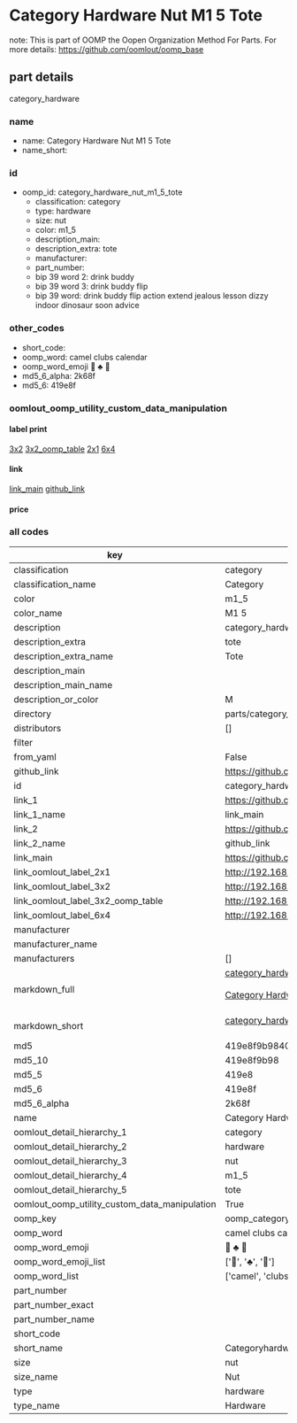 # Category Hardware Nut M1 5 Tote  

note: This is part of OOMP the Oopen Organization Method For Parts. For more details: https://github.com/oomlout/oomp_base

##  part details



category_hardware

### name
* name: Category Hardware Nut M1 5 Tote
* name_short: 
### id
* oomp_id: category_hardware_nut_m1_5_tote
  * classification: category
  * type: hardware
  * size: nut
  * color: m1_5
  * description_main: 
  * description_extra: tote
  * manufacturer: 
  * part_number: 
  * bip 39 word 2: drink buddy
  * bip 39 word 3: drink buddy flip
  * bip 39 word: drink buddy flip action extend jealous lesson dizzy indoor dinosaur soon advice

### other_codes
* short_code: 
* oomp_word: camel clubs calendar
* oomp_word_emoji :camel: :clubs: :calendar:
* md5_6_alpha: 2k68f
* md5_6: 419e8f






### oomlout_oomp_utility_custom_data_manipulation
#### label print
[3x2](http://192.168.1.245:1112/?label=oomp%202k68f)
[3x2_oomp_table](http://192.168.1.107:1112/?label=oomp%202k68f)
[2x1](http://192.168.1.242:1112/?label=oomp%202k68f)
[6x4](http://192.168.1.55:1112/?label=oomp%202k68f)    

#### link

[link_main](https://github.com/oomlout/oomlout_oomp_current_version_messy/tree/main/parts/category_hardware_nut_m1_5_tote) [github_link](https://github.com/oomlout/oomlout_oomp_part_src/tree/main/parts/category_hardware_nut_m1_5_tote)                             

#### price







### all codes 
| key | value |  
| --- | --- |  
| classification | category |  
| classification_name | Category |  
| color | m1_5 |  
| color_name | M1 5 |  
| description | category_hardware |  
| description_extra | tote |  
| description_extra_name | Tote |  
| description_main |  |  
| description_main_name |  |  
| description_or_color | M  |  
| directory | parts/category_hardware_nut_m1_5_tote |  
| distributors | [] |  
| filter |  |  
| from_yaml | False |  
| github_link | https://github.com/oomlout/oomlout_oomp_part_src/tree/main/parts/category_hardware_nut_m1_5_tote |  
| id | category_hardware_nut_m1_5_tote |  
| link_1 | https://github.com/oomlout/oomlout_oomp_current_version_messy/tree/main/parts/category_hardware_nut_m1_5_tote |  
| link_1_name | link_main |  
| link_2 | https://github.com/oomlout/oomlout_oomp_part_src/tree/main/parts/category_hardware_nut_m1_5_tote |  
| link_2_name | github_link |  
| link_main | https://github.com/oomlout/oomlout_oomp_current_version_messy/tree/main/parts/category_hardware_nut_m1_5_tote |  
| link_oomlout_label_2x1 | http://192.168.1.242:1112/?label=oomp%202k68f |  
| link_oomlout_label_3x2 | http://192.168.1.245:1112/?label=oomp%202k68f |  
| link_oomlout_label_3x2_oomp_table | http://192.168.1.107:1112/?label=oomp%202k68f |  
| link_oomlout_label_6x4 | http://192.168.1.55:1112/?label=oomp%202k68f |  
| manufacturer |  |  
| manufacturer_name |  |  
| manufacturers | [] |  
| markdown_full | [category_hardware_nut_m1_5_tote](https://github.com/oomlout/oomlout_oomp_current_version_messy/tree/main/parts/category_hardware_nut_m1_5_tote)<br>[](https://github.com/oomlout/oomlout_oomp_current_version_messy/tree/main/parts/category_hardware_nut_m1_5_tote)<br>[Category Hardware Nut M1 5 Tote](https://github.com/oomlout/oomlout_oomp_current_version_messy/tree/main/parts/category_hardware_nut_m1_5_tote)<br><br> |  
| markdown_short | [category_hardware_nut_m1_5_tote](https://github.com/oomlout/oomlout_oomp_current_version_messy/tree/main/parts/category_hardware_nut_m1_5_tote)<br><br> |  
| md5 | 419e8f9b9840300dde287028b2075a18 |  
| md5_10 | 419e8f9b98 |  
| md5_5 | 419e8 |  
| md5_6 | 419e8f |  
| md5_6_alpha | 2k68f |  
| name | Category Hardware Nut M1 5 Tote |  
| oomlout_detail_hierarchy_1 | category |  
| oomlout_detail_hierarchy_2 | hardware |  
| oomlout_detail_hierarchy_3 | nut |  
| oomlout_detail_hierarchy_4 | m1_5 |  
| oomlout_detail_hierarchy_5 | tote |  
| oomlout_oomp_utility_custom_data_manipulation | True |  
| oomp_key | oomp_category_hardware_nut_m1_5_tote |  
| oomp_word | camel clubs calendar |  
| oomp_word_emoji | :camel: :clubs: :calendar: |  
| oomp_word_emoji_list | [':camel:', ':clubs:', ':calendar:'] |  
| oomp_word_list | ['camel', 'clubs', 'calendar'] |  
| part_number |  |  
| part_number_exact |  |  
| part_number_name |  |  
| short_code |  |  
| short_name | Categoryhardware |  
| size | nut |  
| size_name | Nut |  
| type | hardware |  
| type_name | Hardware |  
